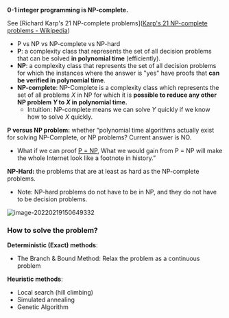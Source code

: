 **0-1 integer programming is NP-complete.** 

See [Richard Karp's 21 NP-complete problems]([Karp's 21 NP-complete problems - Wikipedia](https://en.wikipedia.org/wiki/Karp's_21_NP-complete_problems))

- P vs NP vs NP-complete vs NP-hard
- **P**: a complexity class that represents the set of all decision problems that can be solved **in polynomial time** (efficiently).
- **NP**: a complexity class that represents the set of all decision problems for which the instances where the answer is "yes" have proofs that **can be verified in polynomial time**.
- **NP-complete**: NP-Complete is a complexity class which represents the set of all problems $X$ in NP for which it is **possible to reduce any other NP problem $Y$ to $X$ in polynomial time.**
  - Intuition: NP-complete means we can solve $Y$ quickly if we know how to solve $X$ quickly.

**P versus NP problem:**  whether “polynomial time algorithms actually exist for solving NP-Complete, or NP problems? Current answer is NO.

- What if we can proof [P = NP](https://cacm.acm.org/magazines/2009/9/38904-the-status-of-the-p-versus-np-problem/fulltext), What we would gain from P = NP will make the whole Internet look like a footnote in history.”

**NP-Hard:** the problems that are at least as hard as the NP-complete problems. 

- Note: NP-hard problems do not have to be in NP, and they do not have to be decision problems.

![image-20220219150649332](https://chqwer2.github.io/img/Typora/image-20220219150649332.png)

### How to solve the problem?

**Deterministic (Exact) methods**: 

- The Branch & Bound Method: Relax the problem as a continuous problem 

**Heuristic methods**: 

- Local search (hill climbing) 
- Simulated annealing 
- Genetic Algorithm